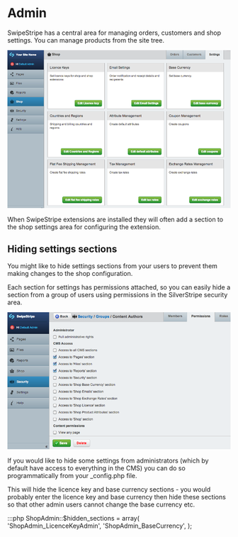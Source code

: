 # Admin

SwipeStripe has a central area for managing orders, customers and shop settings. You can manage products from the site tree.  

![](../_images/admin.png)

When SwipeStripe extensions are installed they will often add a section to the shop settings area for configuring the extension.

## Hiding settings sections
You might like to hide settings sections from your users to prevent them making changes to the shop configuration.

Each section for settings has permissions attached, so you can easily hide a section from a group of users using permissions in the SilverStripe security area.  

![](../_images/admin-perms.png)

If you would like to hide some settings from administrators (which by default have access to everything in the CMS) you can do so programmatically from your _config.php file.

This will hide the licence key and base currency sections - you would probably enter the licence key and base currency then hide these sections so that other admin users cannot change the base currency etc.

:::php
	ShopAdmin::$hidden_sections = array(
		'ShopAdmin_LicenceKeyAdmin',
		'ShopAdmin_BaseCurrency',
	);
